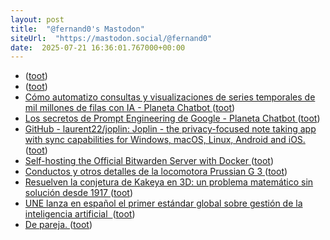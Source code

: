 ```yaml
---
layout: post
title:  "@fernand0's Mastodon"
siteUrl:  "https://mastodon.social/@fernand0"
date:  2025-07-21 16:36:01.767000+00:00
---
```

*  [ ](https://infosec.exchange/@florenciocano) ([toot](https://mastodon.social/@fernand0/114892194563128204))
*  [ ](https://mastodon.social/users/fernand0/statuses/114892193716817160/activity) ([toot](https://mastodon.social/users/fernand0/statuses/114892193716817160/activity))
*  [Cómo automatizo consultas y visualizaciones de series temporales de mil millones de filas con IA - Planeta Chatbot  ](https://planetachatbot.com/como-automatizo-consultas-y-visualizaciones-de-series-temporales-de-mil-millones-de-filas-con-ia/) ([toot](https://mastodon.social/@fernand0/114891857988539792))
*  [Los secretos de Prompt Engineering de Google - Planeta Chatbot  ](https://planetachatbot.com/los-secretos-de-prompt-engineering-de-google/) ([toot](https://mastodon.social/@fernand0/114891614454256774))
*  [GitHub - laurent22/joplin: Joplin - the privacy-focused note taking app with sync capabilities for Windows, macOS, Linux, Android and iOS. ](https://github.com/laurent22/jopli) ([toot](https://mastodon.social/@fernand0/114890900005857987))
*  [Self-hosting the Official Bitwarden Server with Docker ](https://pimylifeup.com/docker-bitwarden-server) ([toot](https://mastodon.social/@fernand0/114890842400798971))
*  [Conductos y otros detalles de la locomotora Prussian G 3 ](https://www.flickr.com/photos/fernand0/54636520486) ([toot](https://mastodon.social/@fernand0/114890334706913016))
*  [Resuelven la conjetura de Kakeya en 3D: un problema matemático sin solución desde 1917 ](https://www.eldebate.com/ciencia/20250714/resuelven-conjetura-kakeya-3d-problema-matematico-solucion-desde-1917_316816.htm) ([toot](https://mastodon.social/@fernand0/114890235320683685))
*  [UNE lanza en español el primer estándar global sobre gestión de la inteligencia artificial  ](https://unaaldia.hispasec.com/2025/07/une-lanza-en-espanol-el-primer-estandar-global-sobre-gestion-de-la-inteligencia-artificial.htm) ([toot](https://mastodon.social/@fernand0/114888665995654296))
*  [De pareja. ](https://avecesunafoto.wordpress.com/2025/07/20/de-pareja) ([toot](https://mastodon.social/@fernand0/114888526817341777))
